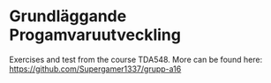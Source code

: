 # Grundläggande Progamvaruutveckling
Exercises and test from the course TDA548. More can be found here:
https://github.com/Supergamer1337/grupp-a16
